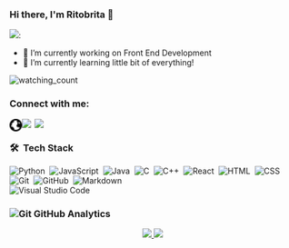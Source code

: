 ### Hi there, I'm Ritobrita 👋
<img src="https://media.giphy.com/media/VgCDAzcKvsR6OM0uWg/giphy.gif" width="50" />:
- 🔭 I’m currently working on Front End Development
- 🌱 I’m currently learning little bit of everything!
<!-- - 👯 I’m looking to collaborate on ... -->
<!-- - 🤔 I’m looking for help with ... -->
<!-- - 💬 Ask me about ... -->
<!-- - 📫 How to reach me:  -->
<!-- - 😄 Pronouns: ... -->
<!-- - ⚡ Fun fact: ... -->

<p align="left"> 
<img src="https://komarev.com/ghpvc/?username=RitobritaDe&color=brightgreen" alt="watching_count" />
</p>

### Connect with me:
[<img align="left" width="22px" src="https://raw.githubusercontent.com/iconic/open-iconic/master/svg/globe.svg" />][website]
[<img align="left" width="22px" src="https://www.vectorlogo.zone/logos/linkedin/linkedin-icon.svg" />][linkedin]
[<img align="left" width="22px" src="https://cdn.jsdelivr.net/npm/simple-icons@v3/icons/instagram.svg" />][instagram]

<br />

### 🛠 &nbsp;Tech Stack

![Python](https://img.shields.io/badge/-Python-05122A?style=flat&logo=python)&nbsp;
![JavaScript](https://img.shields.io/badge/-JavaScript-05122A?style=flat&logo=javascript)&nbsp;
![Java](https://img.shields.io/badge/-Java-05122A?style=flat&logo=Java&logoColor=FFA518)&nbsp;
![C](https://img.shields.io/badge/-C-05122A?style=flat&logo=C&logoColor=A8B9CC)&nbsp;
![C++](https://img.shields.io/badge/-C++-05122A?style=flat&logo=C%2B%2B&logoColor=00599C)&nbsp;
![React](https://img.shields.io/badge/-React-05122A?style=flat&logo=react)&nbsp;
![HTML](https://img.shields.io/badge/-HTML-05122A?style=flat&logo=HTML5)&nbsp;
![CSS](https://img.shields.io/badge/-CSS-05122A?style=flat&logo=CSS3&logoColor=1572B6)&nbsp;
![Git](https://img.shields.io/badge/-Git-05122A?style=flat&logo=git)&nbsp;
![GitHub](https://img.shields.io/badge/-GitHub-05122A?style=flat&logo=github)&nbsp;
![Markdown](https://img.shields.io/badge/-Markdown-05122A?style=flat&logo=markdown)\
![Visual Studio Code](https://img.shields.io/badge/-Visual%20Studio%20Code-05122A?style=flat&logo=visual-studio-code&logoColor=007ACC)&nbsp;

### <img src="https://media.giphy.com/media/W5eoZHPpUx9sapR0eu/giphy.gif" width="30px" alt="Git"/>&nbsp;GitHub Analytics

<p align="center">
<a href="https://github.com/RitobritaDe">
  <img height="180em" src="https://github-readme-stats-eight-theta.vercel.app/api?username=RitobritaDe&show_icons=true&theme=algolia&include_all_commits=true&count_private=true"/>
  <img height="180em" src="https://github-readme-stats-eight-theta.vercel.app/api/top-langs/?username=RitobritaDe&layout=compact&langs_count=8&theme=algolia"/>
</a>
</p>


[website]: https://ritobritade.github.io/
[instagram]: https://www.instagram.com/ritobrita.de/
[linkedin]: https://www.linkedin.com/in/ritobrita-de/

